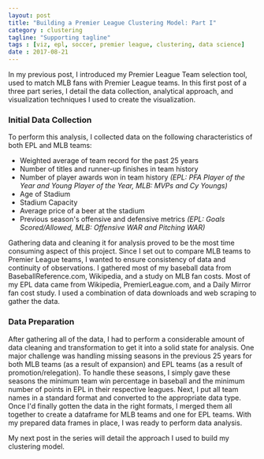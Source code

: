 ```yaml
---
layout: post
title: "Building a Premier League Clustering Model: Part I"
category : clustering
tagline: "Supporting tagline"
tags : [viz, epl, soccer, premier league, clustering, data science]
date : 2017-08-21
---
```


<p class="intro"><span class="dropcap">I</span>n my previous post, I introduced my Premier League Team selection tool, used to match MLB fans with Premier League teams. In this first post of a three part series, I detail the data collection, analytical approach, and visualization techniques I used to create the visualization. </p>

### Initial Data Collection
To perform this analysis, I collected data on the following characteristics of both EPL and MLB teams:

* Weighted average of team record for the past 25 years
* Number of titles and runner-up finishes in team history
* Number of player awards won in team history *(EPL: PFA Player of the Year and Young Player of the Year, MLB: MVPs and Cy Youngs)*
* Age of Stadium
* Stadium Capacity
* Average price of a beer at the stadium
* Previous season's offensive and defensive metrics *(EPL: Goals Scored/Allowed, MLB: Offensive WAR and Pitching WAR)*

Gathering data and cleaning it for analysis proved to be the most time consuming aspect of this project. Since I set out to compare MLB teams to Premier League teams, I wanted to ensure consistency of data and continuity of observations. I gathered most of my baseball data from BaseballReference.com, Wikipedia, and a study on MLB fan costs. Most of my EPL data came from Wikipedia, PremierLeague.com, and a Daily Mirror fan cost study. I used a combination of data downloads and web scraping to gather the data.

### Data Preparation

After gathering all of the data, I had to perform a considerable amount of data cleaning and transformation to get it into a solid state for analysis. One major challenge was handling missing seasons in the previous 25 years for both MLB teams (as a result of expansion) and EPL teams (as a result of promotion/relegation). To handle these seasons, I simply gave these seasons the minimum team win percentage in baseball and the minimum number of points in EPL in their respective leagues. Next, I put all team names in a standard format and converted to the appropriate data type. Once I'd finally gotten the data in the right formats, I merged them all together to create a dataframe for MLB teams and one for EPL teams. With my prepared data frames in place, I was ready to perform data analysis.

My next post in the series will detail the approach I used to build my clustering model.
